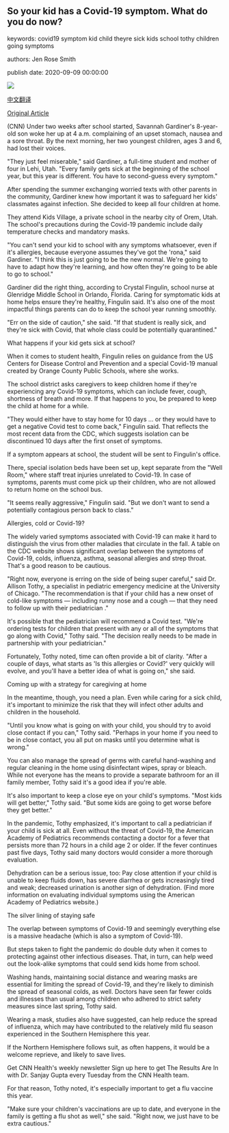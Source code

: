 ## So your kid has a Covid-19 symptom. What do you do now?

keywords: covid19 symptom kid child theyre sick kids school tothy children going symptoms

authors: Jen Rose Smith

publish date: 2020-09-09 00:00:00

![](https://cdn.cnn.com/cnnnext/dam/assets/200907135343-sick-child-stock-super-tease.jpg)

[中文翻译](So%20your%20kid%20has%20a%20Covid-19%20symptom.%20What%20do%20you%20do%20now%3F_zh.md)

[Original Article](https://edition.cnn.com/2020/09/09/health/kids-with-covid-19-what-to-do-wellness/index.html)

(CNN) Under two weeks after school started, Savannah Gardiner's 8-year-old son woke her up at 4 a.m. complaining of an upset stomach, nausea and a sore throat. By the next morning, her two youngest children, ages 3 and 6, had lost their voices.

"They just feel miserable," said Gardiner, a full-time student and mother of four in Lehi, Utah. "Every family gets sick at the beginning of the school year, but this year is different. You have to second-guess every symptom."

After spending the summer exchanging worried texts with other parents in the community, Gardiner knew how important it was to safeguard her kids' classmates against infection. She decided to keep all four children at home.

They attend Kids Village, a private school in the nearby city of Orem, Utah. The school's precautions during the Covid-19 pandemic include daily temperature checks and mandatory masks.

"You can't send your kid to school with any symptoms whatsoever, even if it's allergies, because everyone assumes they've got the 'rona," said Gardiner. "I think this is just going to be the new normal. We're going to have to adapt how they're learning, and how often they're going to be able to go to school."

Gardiner did the right thing, according to Crystal Fingulin, school nurse at Glenridge Middle School in Orlando, Florida. Caring for symptomatic kids at home helps ensure they're healthy, Fingulin said. It's also one of the most impactful things parents can do to keep the school year running smoothly.

"Err on the side of caution," she said. "If that student is really sick, and they're sick with Covid, that whole class could be potentially quarantined."

What happens if your kid gets sick at school?

When it comes to student health, Fingulin relies on guidance from the US Centers for Disease Control and Prevention and a special Covid-19 manual created by Orange County Public Schools, where she works.

The school district asks caregivers to keep children home if they're experiencing any Covid-19 symptoms, which can include fever, cough, shortness of breath and more. If that happens to you, be prepared to keep the child at home for a while.

"They would either have to stay home for 10 days ... or they would have to get a negative Covid test to come back," Fingulin said. That reflects the most recent data from the CDC, which suggests isolation can be discontinued 10 days after the first onset of symptoms.

If a symptom appears at school, the student will be sent to Fingulin's office.

There, special isolation beds have been set up, kept separate from the "Well Room," where staff treat injuries unrelated to Covid-19. In case of symptoms, parents must come pick up their children, who are not allowed to return home on the school bus.

"It seems really aggressive," Fingulin said. "But we don't want to send a potentially contagious person back to class."

Allergies, cold or Covid-19?

The widely varied symptoms associated with Covid-19 can make it hard to distinguish the virus from other maladies that circulate in the fall. A table on the CDC website shows significant overlap between the symptoms of Covid-19, colds, influenza, asthma, seasonal allergies and strep throat. That's a good reason to be cautious.

"Right now, everyone is erring on the side of being super careful," said Dr. Allison Tothy, a specialist in pediatric emergency medicine at the University of Chicago. "The recommendation is that if your child has a new onset of cold-like symptoms — including runny nose and a cough — that they need to follow up with their pediatrician ."

It's possible that the pediatrician will recommend a Covid test. "We're ordering tests for children that present with any or all of the symptoms that go along with Covid," Tothy said. "The decision really needs to be made in partnership with your pediatrician."

Fortunately, Tothy noted, time can often provide a bit of clarity. "After a couple of days, what starts as 'Is this allergies or Covid?' very quickly will evolve, and you'll have a better idea of what is going on," she said.

Coming up with a strategy for caregiving at home

In the meantime, though, you need a plan. Even while caring for a sick child, it's important to minimize the risk that they will infect other adults and children in the household.

"Until you know what is going on with your child, you should try to avoid close contact if you can," Tothy said. "Perhaps in your home if you need to be in close contact, you all put on masks until you determine what is wrong."

You can also manage the spread of germs with careful hand-washing and regular cleaning in the home using disinfectant wipes, spray or bleach. While not everyone has the means to provide a separate bathroom for an ill family member, Tothy said it's a good idea if you're able.

It's also important to keep a close eye on your child's symptoms. "Most kids will get better," Tothy said. "But some kids are going to get worse before they get better."

In the pandemic, Tothy emphasized, it's important to call a pediatrician if your child is sick at all. Even without the threat of Covid-19, the American Academy of Pediatrics recommends contacting a doctor for a fever that persists more than 72 hours in a child age 2 or older. If the fever continues past five days, Tothy said many doctors would consider a more thorough evaluation.

Dehydration can be a serious issue, too: Pay close attention if your child is unable to keep fluids down, has severe diarrhea or gets increasingly tired and weak; decreased urination is another sign of dehydration. (Find more information on evaluating individual symptoms using the American Academy of Pediatrics website.)

The silver lining of staying safe

The overlap between symptoms of Covid-19 and seemingly everything else is a massive headache (which is also a symptom of Covid-19).

But steps taken to fight the pandemic do double duty when it comes to protecting against other infectious diseases. That, in turn, can help weed out the look-alike symptoms that could send kids home from school.

Washing hands, maintaining social distance and wearing masks are essential for limiting the spread of Covid-19, and they're likely to diminish the spread of seasonal colds, as well. Doctors have seen far fewer colds and illnesses than usual among children who adhered to strict safety measures since last spring, Tothy said.

Wearing a mask, studies also have suggested, can help reduce the spread of influenza, which may have contributed to the relatively mild flu season experienced in the Southern Hemisphere this year.

If the Northern Hemisphere follows suit, as often happens, it would be a welcome reprieve, and likely to save lives.

Get CNN Health's weekly newsletter Sign up here to get The Results Are In with Dr. Sanjay Gupta every Tuesday from the CNN Health team.

For that reason, Tothy noted, it's especially important to get a flu vaccine this year.

"Make sure your children's vaccinations are up to date, and everyone in the family is getting a flu shot as well," she said. "Right now, we just have to be extra cautious."
